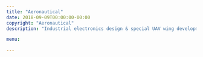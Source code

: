 ```yaml
---
title: "Aeronautical"
date: 2018-09-09T00:00:00-00:00
copyright: "Aeronautical"
description: "Industrial electronics design & special UAV wing development"

menu:
    
---
```

